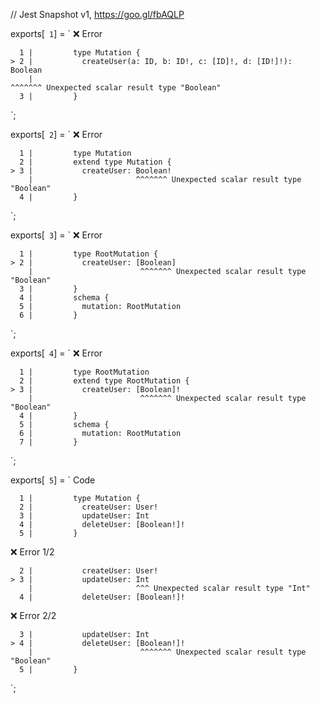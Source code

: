 // Jest Snapshot v1, https://goo.gl/fbAQLP

exports[` 1`] = `
❌ Error

      1 |         type Mutation {
    > 2 |           createUser(a: ID, b: ID!, c: [ID]!, d: [ID!]!): Boolean
        |                                                           ^^^^^^^ Unexpected scalar result type "Boolean"
      3 |         }
`;

exports[` 2`] = `
❌ Error

      1 |         type Mutation
      2 |         extend type Mutation {
    > 3 |           createUser: Boolean!
        |                       ^^^^^^^ Unexpected scalar result type "Boolean"
      4 |         }
`;

exports[` 3`] = `
❌ Error

      1 |         type RootMutation {
    > 2 |           createUser: [Boolean]
        |                        ^^^^^^^ Unexpected scalar result type "Boolean"
      3 |         }
      4 |         schema {
      5 |           mutation: RootMutation
      6 |         }
`;

exports[` 4`] = `
❌ Error

      1 |         type RootMutation
      2 |         extend type RootMutation {
    > 3 |           createUser: [Boolean]!
        |                        ^^^^^^^ Unexpected scalar result type "Boolean"
      4 |         }
      5 |         schema {
      6 |           mutation: RootMutation
      7 |         }
`;

exports[` 5`] = `
Code

      1 |         type Mutation {
      2 |           createUser: User!
      3 |           updateUser: Int
      4 |           deleteUser: [Boolean!]!
      5 |         }

❌ Error 1/2

      2 |           createUser: User!
    > 3 |           updateUser: Int
        |                       ^^^ Unexpected scalar result type "Int"
      4 |           deleteUser: [Boolean!]!

❌ Error 2/2

      3 |           updateUser: Int
    > 4 |           deleteUser: [Boolean!]!
        |                        ^^^^^^^ Unexpected scalar result type "Boolean"
      5 |         }
`;
